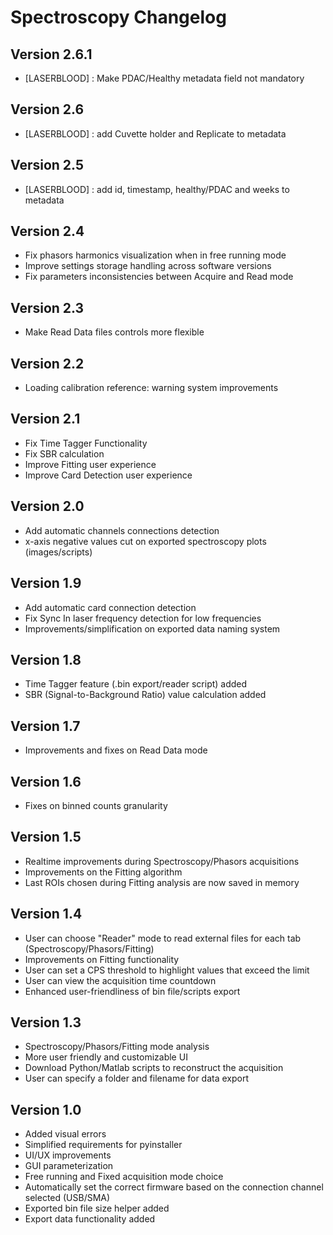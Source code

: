 # Spectroscopy Changelog

## Version 2.6.1
- [LASERBLOOD] : Make PDAC/Healthy metadata field not mandatory

## Version 2.6
- [LASERBLOOD] : add Cuvette holder and Replicate to metadata

## Version 2.5
- [LASERBLOOD] : add id, timestamp, healthy/PDAC and weeks to metadata


## Version 2.4
- Fix phasors harmonics visualization when in free running mode
- Improve settings storage handling across software versions
- Fix parameters inconsistencies between Acquire and Read mode

## Version 2.3
- Make Read Data files controls more flexible

## Version 2.2
- Loading calibration reference: warning system improvements

## Version 2.1
- Fix Time Tagger Functionality
- Fix SBR calculation
- Improve Fitting user experience
- Improve Card Detection user experience

## Version 2.0
- Add automatic channels connections detection
- x-axis negative values ​​cut on exported spectroscopy plots (images/scripts)

## Version 1.9
- Add automatic card connection detection
- Fix Sync In laser frequency detection for low frequencies
- Improvements/simplification on exported data naming system

## Version 1.8
- Time Tagger feature (.bin export/reader script) added
- SBR (Signal-to-Background Ratio) value calculation added

## Version 1.7
- Improvements and fixes on Read Data mode

## Version 1.6
- Fixes on binned counts granularity

## Version 1.5
- Realtime improvements during Spectroscopy/Phasors acquisitions
- Improvements on the Fitting algorithm
- Last ROIs chosen during Fitting analysis are now saved in memory

## Version 1.4
- User can choose "Reader" mode to read external files for each tab (Spectroscopy/Phasors/Fitting)
- Improvements on Fitting functionality
- User can set a CPS threshold to highlight values ​​that exceed the limit
- User can view the acquisition time countdown
- Enhanced user-friendliness of bin file/scripts export

## Version 1.3
- Spectroscopy/Phasors/Fitting mode analysis
- More user friendly and customizable UI
- Download Python/Matlab scripts to reconstruct the acquisition
- User can specify a folder and filename for data export

## Version 1.0

- Added visual errors
- Simplified requirements for pyinstaller
- UI/UX improvements
- GUI parameterization
- Free running and Fixed acquisition mode choice
- Automatically set the correct firmware based on the connection channel selected (USB/SMA)
- Exported bin file size helper added
- Export data functionality added

